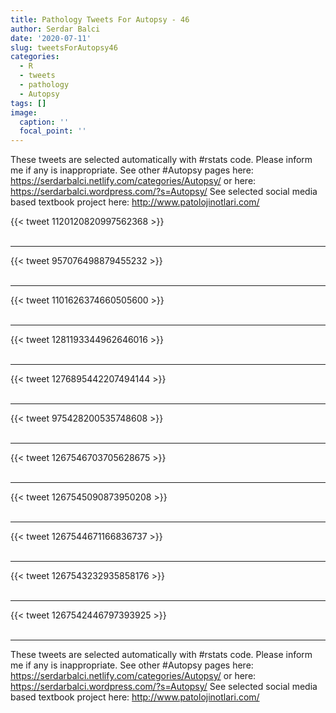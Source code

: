 ```yaml
---
title: Pathology Tweets For Autopsy - 46
author: Serdar Balci
date: '2020-07-11'
slug: tweetsForAutopsy46
categories:
  - R
  - tweets
  - pathology
  - Autopsy
tags: []
image:
  caption: ''
  focal_point: ''
---
```



These tweets are selected automatically with #rstats code. Please inform me if any is inappropriate.
See other #Autopsy pages here: https://serdarbalci.netlify.com/categories/Autopsy/  or here: https://serdarbalci.wordpress.com/?s=Autopsy/ 
See selected social media based textbook project here: http://www.patolojinotlari.com/

{{< tweet 1120120820997562368 >}}
<br>
<br>
<hr>
{{< tweet 957076498879455232 >}}
<br>
<br>
<hr>
{{< tweet 1101626374660505600 >}}
<br>
<br>
<hr>
{{< tweet 1281193344962646016 >}}
<br>
<br>
<hr>
{{< tweet 1276895442207494144 >}}
<br>
<br>
<hr>
{{< tweet 975428200535748608 >}}
<br>
<br>
<hr>
{{< tweet 1267546703705628675 >}}
<br>
<br>
<hr>
{{< tweet 1267545090873950208 >}}
<br>
<br>
<hr>
{{< tweet 1267544671166836737 >}}
<br>
<br>
<hr>
{{< tweet 1267543232935858176 >}}
<br>
<br>
<hr>
{{< tweet 1267542446797393925 >}}
<br>
<br>
<hr>


These tweets are selected automatically with #rstats code. Please inform me if any is inappropriate.
See other #Autopsy pages here: https://serdarbalci.netlify.com/categories/Autopsy/  or here: https://serdarbalci.wordpress.com/?s=Autopsy/ 
See selected social media based textbook project here: http://www.patolojinotlari.com/
